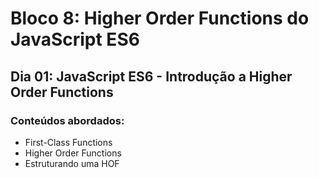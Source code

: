 # Bloco 8: Higher Order Functions do JavaScript ES6
## Dia 01: JavaScript ES6 - Introdução a Higher Order Functions
### Conteúdos abordados:
* First-Class Functions
* Higher Order Functions
* Estruturando uma HOF

